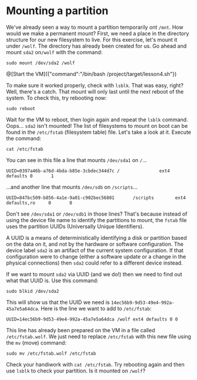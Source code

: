 # Mounting a partition
We've already seen a way to mount a partition temporarily ont `/mnt`. How would we make a permanent mount? First, we need a place in the directory structure for our new filesystem to live. For this exercise, let's mount it under `/wolf`. The directory has already been created for us. Go ahead and mount `sda2` on`/wolf` with the command:

```
sudo mount /dev/sda2 /wolf
```

@[Start the VM]({"command":"/bin/bash /project/target/lesson4.sh"})

To make sure it worked properly, check with `lsblk`. That was easy, right? Well, there's a catch. That mount will only last until the next reboot of the system. To check this, try rebooting now:

```
sudo reboot
```

Wait for the VM to reboot, then login again and repeat the `lsblk` command. Oops... `sda2` isn't mounted! The list of filesystems to mount on boot can be found in the `/etc/fstab` (filesystem table) file. Let's take a look at it. Execute the command:

```
cat /etc/fstab
```

You can see in this file a line that mounts `/dev/sda1` on `/`...

```
UUID=0397a46b-a76d-4bda-b85e-3cbdec344d7c /               ext4   defaults 0       1
```

...and another line that mounts `/dev/sdb` on `/scripts`...

```
UUID=847bc509-b856-4a1e-9a01-c902bec56801       /scripts        ext4    defaults,ro     0       0
```

Don't see `/dev/sda1` or `/dev/sdb1` in those lines? That's because instead of using the device file name to identify the partitions to mount, the `fstab` file uses the partition UUIDs (Universally Unique Identifiers). 

A UUID is a means of deterministically identifying a disk or partition based on the data on it, and not by the hardware or software configuration. The device label `sda2` is an artifact of the current system configuration. If that configuration were to change (either a software update or a change in the physical connections) then `sda2` could refer to a different device instead.

If we want to mount `sda2` via UUID (and we do!) then we need to find out what that UUID is. Use this command:

```
sudo blkid /dev/sda2
```

This will show us that the UUID we need is `14ec56b9-9d53-49e4-992a-45a7e5a64dca`. Here is the line we want to add to `/etc/fstab`:

```
UUID=14ec56b9-9d53-49e4-992a-45a7e5a64dca /wolf ext4 defaults 0 0
```

This line has already been prepared on the VM in a file called `/etc/fstab.wolf`. We just need to replace `/etc/fstab` with this new file using the `mv` (move) command:

```
sudo mv /etc/fstab.wolf /etc/fstab
```

Check your handiwork with `cat /etc/fstab`. Try rebooting again and then use `lsblk` to check your partition. Is it mounted on `/wolf`?
